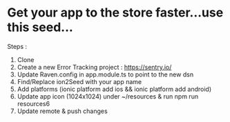 # Get your app to the store faster...use this seed...

Steps :

1. Clone 
2. Create a new Error Tracking project : https://sentry.io/
3. Update Raven.config in app.module.ts to point to the new dsn
4. Find/Replace ion2Seed with your app name
5. Add platforms (ionic platform add ios && ionic platform add android)
6. Update app icon (1024x1024) under ~/resources & run npm run resources6
7. Update remote & push changes
